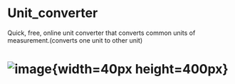 # Unit_converter
Quick, free, online unit converter that converts common units of measurement.(converts one unit to other unit)
# ![image](https://user-images.githubusercontent.com/116144041/196704396-4da27f48-e06a-4652-a169-3b0f2bfff5c9.png){width=40px height=400px}
